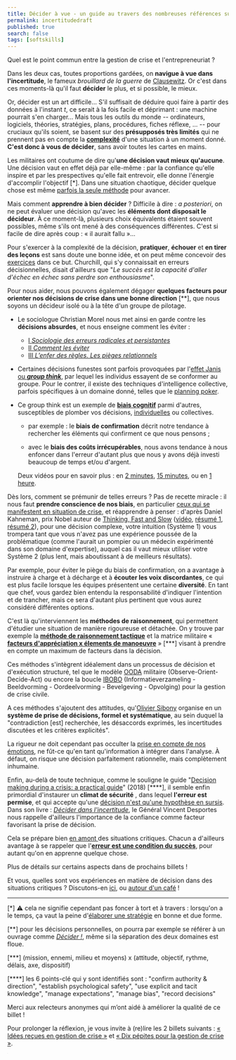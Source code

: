 ```yaml
---
title: Décider à vue - un guide au travers des nombreuses références sur le sujet
permalink: incertitudedraft
published: true
search: false
tags: [softskills]
---
```


Quel est le point commun entre la gestion de crise et l'entrepreneuriat ?

Dans les deux cas, toutes proportions gardées, on **navigue à vue dans l'incertitude**, le fameux _brouillard de la guerre_ de [Clausewitz](https://www.librairiedialogues.fr/livre/211147-principes-fondamentaux-de-strategie-militaire-carl-von-clausewitz-mille-et-une-nuits). Or c'est dans ces moments-là qu'il faut **décider** le plus, et si possible, le mieux.

Or, décider est un art difficile... S'il suffisait de déduire quoi faire à partir des données à l'instant _t_, ce serait à la fois facile et déprimant : une machine pourrait s'en charger... Mais tous les outils du monde --  ordinateurs, logiciels, théories, stratégies, plans, procédures, fiches réflexe, ... -- pour cruciaux qu'ils soient, se basent sur des **présupposés très limités** qui ne prennent pas en compte la [**complexité**](https://www.youtube.com/watch?v=6UT57Jm371w) d'une situation à un moment donné. **C'est donc à vous de décider**, sans avoir toutes les cartes en mains.

Les militaires ont coutume de dire qu'**une décision vaut mieux qu'aucune**. Une décision vaut en effet déjà par elle-même : par la confiance qu'elle inspire et par les prespectives qu'elle fait entrevoir, elle donne l'énergie d'accomplir l'objectif [*]. Dans une situation chaotique, décider quelque chose est même [parfois la seule méthode](https://www.organisationalresilience.gov.au/resources/Documents/decision-making-during-a-crisis-a-practical-guide.pdf) pour avancer.

Mais comment **apprendre à bien décider** ? Difficile à dire : _a posteriori_, on ne peut évaluer une décision qu'avec les **éléments dont disposait le décideur**. À ce moment-là, plusieurs choix équivalents étaient souvent possibles, même s'ils ont mené à des conséquences différentes. C'est si facile de dire après coup : « il aurait fallu »... 

Pour s'exercer à la complexité de la décision, **pratiquer**, **échouer** et **en tirer des leçons** est sans doute une bonne idée, et on peut même concevoir des [exercices](https://www.ncbi.nlm.nih.gov/pmc/articles/PMC5118570/) dans ce but. Churchill, qui s'y connaissait en erreurs décisionnelles, disait d'ailleurs que "_Le succès est la capacité d'aller d'échec en échec sans perdre son enthousiasme_".  

Pour nous aider, nous pouvons également dégager **quelques facteurs pour orienter nos décisions de crise dans une bonne direction** [**], que nous soyons un décideur isolé ou à la tête d'un groupe de pilotage.

- Le sociologue Christian Morel nous met ainsi en garde contre les **décisions absurdes**, et nous enseigne comment les éviter :
    - [I _Sociologie des erreurs radicales et persistantes_](http://www.gallimard.fr/Catalogue/GALLIMARD/Folio/Folio-essais/Les-decisions-absurdes-I-II)
    - [II _Comment les éviter_](http://www.gallimard.fr/Catalogue/GALLIMARD/Folio/Folio-essais/Les-decisions-absurdes-I-II) 
    - [III _L’enfer des règles. Les pièges relationnels_](https://journals.openedition.org/lectures/25188)

- Certaines décisions funestes sont parfois provoquées par l'[effet Janis ou **_group think_**](https://fr.wikipedia.org/wiki/Pens%C3%A9e_de_groupe), par lequel les individus essayent de se conformer au groupe. Pour le contrer, il existe des techniques d'intelligence collective, parfois spécifiques à un domaine donné, telles que le [planning poker](https://fr.wikipedia.org/wiki/Planning_poker). 

- Ce group think est un exemple de [**biais cognitif**](https://fr.wikipedia.org/wiki/Biais_cognitif) parmi d'autres, susceptibles de plomber vos décisions, [individuelles](https://www.eyrolles.com/Loisirs/Livre/petite-philosophie-de-nos-erreurs-quotidiennes-9782212552416/) ou collectives. 
  
   - par exemple : le **biais de confirmation** décrit notre tendance à rechercher les éléments qui confirment ce que nous pensons ;
       
   - avec le **biais des coûts irrécupérables**, nous avons tendance à nous enfoncer dans l'erreur d'autant plus que nous y avons déjà investi beaucoup de temps et/ou d'argent.

	Deux vidéos pour en savoir plus : en [2 minutes](https://www.youtube.com/watch?v=FxaV_Fi-GkY), [15 minutes](https://www.youtube.com/watch?v=FZJwRRsmeyY), ou en [1 heure](https://www.youtube.com/watch?v=Et8W0skDF6E).

Dès lors, comment se prémunir de telles erreurs ? Pas de recette miracle : il nous faut **prendre conscience de nos biais**, en particulier [ceux qui se manifestent en situation de crise](http://www.performance2.net/blog/wp-content/uploads/2013/10/Decision-Making-in-Crisis.pdf), et réapprendre à penser : d'après Daniel Kahneman, prix Nobel auteur de [Thinking,  Fast and Slow](https://en.wikipedia.org/wiki/Thinking,_Fast_and_Slow)  ([vidéo](https://www.youtube.com/watch?v=Et8W0skDF6E), [résumé 1](https://medium.com/leadership-motivation-and-impact/what-i-learned-from-thinking-fast-and-slow-a4a47cf8b5d5), [résumé 2](
https://www.cia.gov/library/center-for-the-study-of-intelligence/csi-publications/csi-studies/studies/vol.-56-no.-2/thinking-fast-and-slow.html)), pour une décision complexe, votre intuition (Système 1) vous trompera tant que vous n'avez pas une expérience poussée de la problématique (comme l'aurait un pompier ou un médecin expérimenté dans son domaine d'expertise), auquel cas il vaut mieux utiliser votre Système 2 (plus lent, mais aboutissant à de meilleurs résultats). 

Par exemple, pour éviter le piège du biais de confirmation, on a avantage à instruire à charge et à décharge et à **écouter les voix discordantes**, ce qui est plus facile lorsque les équipes présentent une certaine **diversité**. En tant que chef, vous gardez bien entendu la responsabilité d'indiquer l'intention et de trancher, mais ce sera d'autant plus pertinent que vous aurez considéré différentes options.

C'est là qu'interviennent les **méthodes de raisonnement**, qui permettent d'étudier une situation de manière rigoureuse et détachée. On y trouve par exemple la [**méthode de raisonnement tactique**](https://www.fun-mooc.fr/c4x/Paris2/09004/asset/Video41.pdf) et la matrice militaire « [**facteurs d'appréciation x élements de manoeuvre**](https://www.penseemiliterre.fr/-france-et-belgique-vers-une-doctrine-commune_775_1013077.html) » [\*\*\*] visant à prendre en compte un maximum de facteurs dans la décision. 

Ces méthodes s'intègrent idéalement dans un processus de décision et d'exécution  structuré, tel que le modèle [OODA](https://en.wikipedia.org/wiki/OODA_loop?oldid=655195138) militaire (Observe-Orient-Decide-Act) ou encore la boucle [IBOBO](https://www.diekeure.be/nl-be/professional/6924/help-een-crisis) (Informatieverzameling - Beeldvorming - Oordeelvorming - Bevelgeving - Opvolging) pour la gestion de crise civile.

A ces méthodes s'ajoutent des attitudes, qu'[Olivier Sibony](https://www.youtube.com/watch?v=FZJwRRsmeyY) organise en un **système de prise de décisions, formel et systématique**, au sein duquel la "contradiction [est] recherchée, les désaccords exprimés, les incertitudes discutées et les critères explicités". 

La rigueur ne doit cependant pas occulter la [prise en compte de nos émotions](https://en.wikipedia.org/wiki/Emotions_in_decision-making), ne fût-ce qu'en tant qu'information à intégrer dans l'analyse. À défaut, on risque une décision parfaitement rationnelle, mais complètement inhumaine.

Enfin, au-delà de toute technique, comme le souligne le guide "[Decision making during a crisis: a practical guide](https://www.organisationalresilience.gov.au/resources/Documents/decision-making-during-a-crisis-a-practical-guide.pdf)" (2018) [\*\*\*\*], il semble enfin primordial d'instaurer un **climat de sécurité** [](https://www.organisationalresilience.gov.au/resources/Documents/decision-making-during-a-crisis-a-practical-guide.pdf), dans lequel **l'erreur est permise**, et qui accepte qu'une [décision n'est qu'une hypothèse en sursis](https://fr.wikipedia.org/wiki/Boucle_OODA). Dans son livre : [_Décider dans l'incertitude_](https://www.agoravox.fr/culture-loisirs/extraits-d-ouvrages/article/decider-dans-l-incertitude-par-37347), le Général Vincent Desportes nous rappelle d'ailleurs l'importance de la confiance comme facteur favorisant la prise de décision.

Cela se prépare bien [en amont ](https://www.imd.org/research-knowledge/books/care-to-dare/) des situations critiques. Chacun a d'ailleurs avantage à se rappeler que l'[**erreur est une condition du succès**](https://www.youtube.com/watch?v=4KFpG6coE9o), pour autant qu'on en apprenne quelque chose.

Plus de détails sur certains aspects dans de prochains billets ! 

Et vous, quelles sont vos expériences en matière de décision dans des situations critiques ? Discutons-en [ici](https://hackmd.io/0Sbqc7_WQlWaYE0BG91f5g?edit), ou [autour d'un café](mailto://christophe@my-poppy.eu) !

---------------------------


[*] ⚠️ cela ne signifie cependant pas foncer à tort et à travers : lorsqu'on a le temps, ça vaut la peine d'[élaborer une stratégie](http://goodbadstrategy.com/) en bonne et due forme.

[**] pour les décisions personnelles, on pourra par exemple se référer à un ouvrage comme [_Décider !_](https://www.editionsjesuites.com/fr/livre-decider--622.html), même si la séparation des deux domaines est floue.

[***] (mission, ennemi, milieu et moyens) x (attitude, objectif, rythme, délais, axe, dispositif)

[\****] les 6 points-clé qui y sont identifiés sont : "confirm authority & direction", "establish psychological safety", "use explicit and tacit knowledge", "manage expectations", "manage bias", "record decisions"

Merci aux relecteurs anonymes qui m’ont aidé à améliorer la qualité de ce billet !

Pour prolonger la réflexion, je vous invite à (re)lire les 2 billets suivants : [« Idées reçues en gestion de crise »](https://blog.my-poppy.eu/IMDR/) et [« Dix pépites pour la gestion de crise »](https://blog.my-poppy.eu/dix-pepites/). 


<iframe src="https://www.my-poppy.eu/cnt/cnt.php" width="1" height="1" frameBorder="0">


